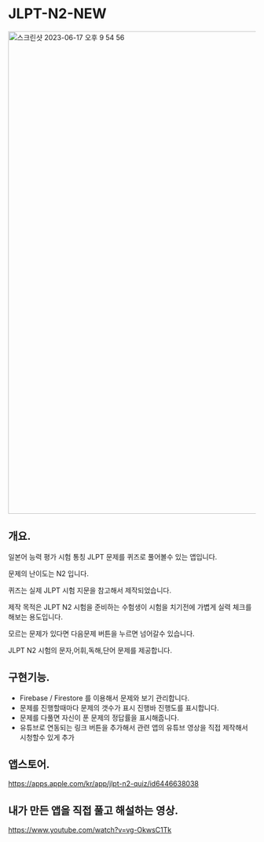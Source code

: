 # JLPT-N2-NEW

<img width="981" alt="스크린샷 2023-06-17 오후 9 54 56" src="https://github.com/Jamminssssss/JLPT-N2-NEW/assets/91593937/7bacd9c8-1716-4cd7-817e-88ab9e52dbd4">

## 개요.

일본어 능력 평가 시험 통칭 JLPT 문제를 퀴즈로 풀어볼수 있는 앱입니다.

문제의 난이도는 N2 입니다.

퀴즈는 실제 JLPT 시험 지문을 참고해서 제작되었습니다.

제작 목적은 JLPT N2 시험을 준비하는 수험생이 시험을 치기전에 가볍게 실력 체크를 해보는 용도입니다.

모르는 문제가 있다면 다음문제 버튼을 누르면 넘어갈수 있습니다.

JLPT N2 시험의 문자,어휘,독해,단어 문제를 제공합니다.

## 구현기능.

- Firebase / Firestore 를 이용해서 문제와 보기 관리합니다.
- 문제를 진행할때마다 문제의 갯수가 표시 진행바 진행도를 표시합니다.
- 문제를 다풀면 자신이 푼 문제의 정답률을 표시해줍니다.
- 유튜브로 연동되는 링크 버튼을 추가해서 관련 앱의 유튜브 영상을 직접 제작해서 시청할수 있게 추가

## 앱스토어.

https://apps.apple.com/kr/app/jlpt-n2-quiz/id6446638038

## 내가 만든 앱을 직접 풀고 해설하는 영상.

https://www.youtube.com/watch?v=vg-OkwsC1Tk
